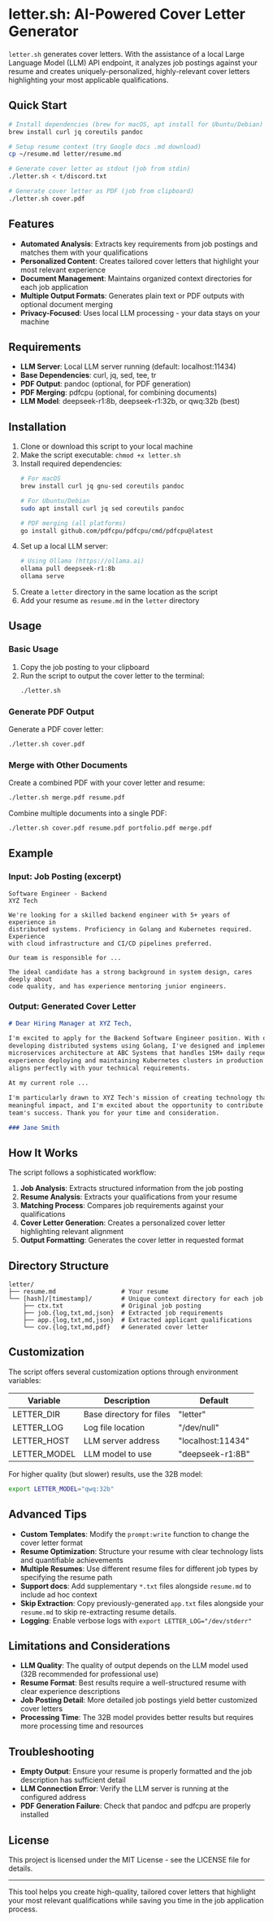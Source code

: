 # letter.sh: AI-Powered Cover Letter Generator

`letter.sh` generates cover letters. With the assistance of a local Large Language Model (LLM) API endpoint, it analyzes job postings against your resume and creates uniquely-personalized, highly-relevant cover letters highlighting your most applicable qualifications.

## Quick Start

```bash
# Install dependencies (brew for macOS, apt install for Ubuntu/Debian)
brew install curl jq coreutils pandoc

# Setup resume context (try Google docs .md download)
cp ~/resume.md letter/resume.md

# Generate cover letter as stdout (job from stdin)
./letter.sh < t/discord.txt

# Generate cover letter as PDF (job from clipboard)
./letter.sh cover.pdf
```

## Features

- **Automated Analysis**: Extracts key requirements from job postings and matches them with your qualifications
- **Personalized Content**: Creates tailored cover letters that highlight your most relevant experience
- **Document Management**: Maintains organized context directories for each job application
- **Multiple Output Formats**: Generates plain text or PDF outputs with optional document merging
- **Privacy-Focused**: Uses local LLM processing - your data stays on your machine

## Requirements

- **LLM Server**: Local LLM server running (default: localhost:11434)
- **Base Dependencies**: curl, jq, sed, tee, tr
- **PDF Output**: pandoc (optional, for PDF generation)
- **PDF Merging**: pdfcpu (optional, for combining documents)
- **LLM Model**: deepseek-r1:8b, deepseek-r1:32b, or qwq:32b (best)

## Installation

1. Clone or download this script to your local machine
2. Make the script executable: `chmod +x letter.sh`
3. Install required dependencies:
   ```bash
   # For macOS
   brew install curl jq gnu-sed coreutils pandoc

   # For Ubuntu/Debian
   sudo apt install curl jq sed coreutils pandoc

   # PDF merging (all platforms)
   go install github.com/pdfcpu/pdfcpu/cmd/pdfcpu@latest
   ```
4. Set up a local LLM server:
   ```bash
   # Using Ollama (https://ollama.ai)
   ollama pull deepseek-r1:8b
   ollama serve
   ```
5. Create a `letter` directory in the same location as the script
6. Add your resume as `resume.md` in the `letter` directory

## Usage

### Basic Usage

1. Copy the job posting to your clipboard
2. Run the script to output the cover letter to the terminal:
   ```bash
   ./letter.sh
   ```

### Generate PDF Output

Generate a PDF cover letter:
```bash
./letter.sh cover.pdf
```

### Merge with Other Documents

Create a combined PDF with your cover letter and resume:
```bash
./letter.sh merge.pdf resume.pdf
```

Combine multiple documents into a single PDF:
```bash
./letter.sh cover.pdf resume.pdf portfolio.pdf merge.pdf
```

## Example

### Input: Job Posting (excerpt)
```
Software Engineer - Backend
XYZ Tech

We're looking for a skilled backend engineer with 5+ years of experience in
distributed systems. Proficiency in Golang and Kubernetes required. Experience
with cloud infrastructure and CI/CD pipelines preferred.

Our team is responsible for ...

The ideal candidate has a strong background in system design, cares deeply about
code quality, and has experience mentoring junior engineers.
```

### Output: Generated Cover Letter
```markdown
# Dear Hiring Manager at XYZ Tech,

I'm excited to apply for the Backend Software Engineer position. With over 7 years
developing distributed systems using Golang, I've designed and implemented scalable
microservices architecture at ABC Systems that handles 15M+ daily requests. My
experience deploying and maintaining Kubernetes clusters in production environments
aligns perfectly with your technical requirements.

At my current role ...

I'm particularly drawn to XYZ Tech's mission of creating technology that makes a
meaningful impact, and I'm excited about the opportunity to contribute to your
team's success. Thank you for your time and consideration.

### Jane Smith
```

## How It Works

The script follows a sophisticated workflow:

1. **Job Analysis**: Extracts structured information from the job posting
2. **Resume Analysis**: Extracts your qualifications from your resume
3. **Matching Process**: Compares job requirements against your qualifications
4. **Cover Letter Generation**: Creates a personalized cover letter highlighting relevant alignment
5. **Output Formatting**: Generates the cover letter in requested format

## Directory Structure

```
letter/
├── resume.md                  # Your resume
└── [hash]/[timestamp]/        # Unique context directory for each job
    ├── ctx.txt                # Original job posting
    ├── job.{log,txt,md,json}  # Extracted job requirements
    ├── app.{log,txt,md,json}  # Extracted applicant qualifications
    └── cov.{log,txt,md,pdf}   # Generated cover letter
```

## Customization

The script offers several customization options through environment variables:

| Variable | Description | Default |
|----------|-------------|---------|
| LETTER_DIR | Base directory for files | "letter" |
| LETTER_LOG | Log file location | "/dev/null" |
| LETTER_HOST | LLM server address | "localhost:11434" |
| LETTER_MODEL | LLM model to use | "deepseek-r1:8B" |

For higher quality (but slower) results, use the 32B model:
```bash
export LETTER_MODEL="qwq:32b"
```

## Advanced Tips

- **Custom Templates**: Modify the `prompt:write` function to change the cover letter format
- **Resume Optimization**: Structure your resume with clear technology lists and quantifiable achievements
- **Multiple Resumes**: Use different resume files for different job types by specifying the resume path
- **Support docs**: Add supplementary `*.txt` files alongside `resume.md` to include ad hoc context
- **Skip Extraction**: Copy previously-generated `app.txt` files alongside your `resume.md` to skip re-extracting resume details.
- **Logging**: Enable verbose logs with `export LETTER_LOG="/dev/stderr"`

## Limitations and Considerations

- **LLM Quality**: The quality of output depends on the LLM model used (32B recommended for professional use)
- **Resume Format**: Best results require a well-structured resume with clear experience descriptions
- **Job Posting Detail**: More detailed job postings yield better customized cover letters
- **Processing Time**: The 32B model provides better results but requires more processing time and resources

## Troubleshooting

- **Empty Output**: Ensure your resume is properly formatted and the job description has sufficient detail
- **LLM Connection Error**: Verify the LLM server is running at the configured address
- **PDF Generation Failure**: Check that pandoc and pdfcpu are properly installed

## License

This project is licensed under the MIT License - see the LICENSE file for details.

---

This tool helps you create high-quality, tailored cover letters that highlight your most relevant qualifications while saving you time in the job application process.
